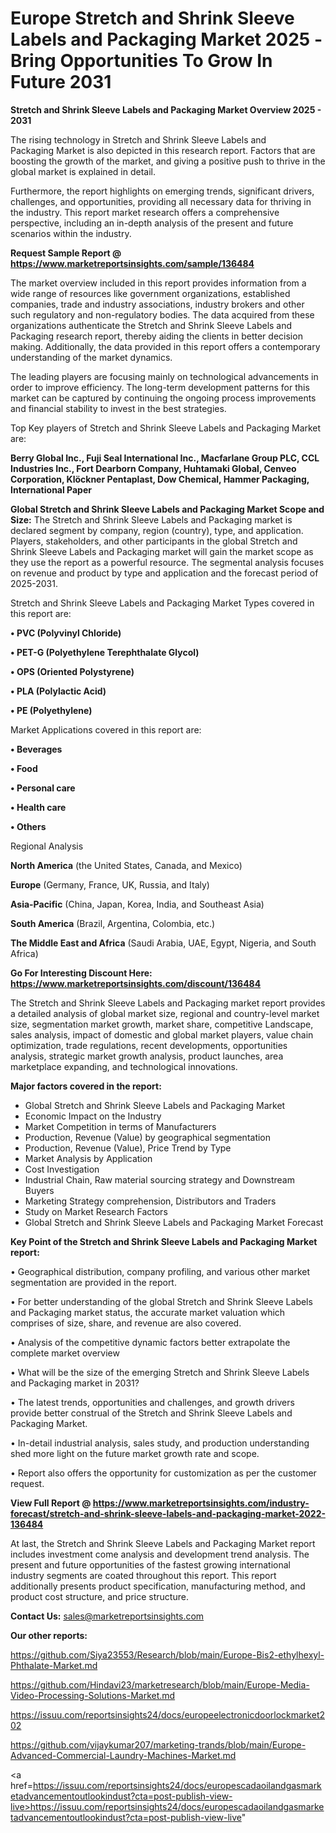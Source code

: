  # Europe Stretch and Shrink Sleeve Labels and Packaging Market 2025 -Bring Opportunities To Grow In Future 2031

<Strong> Stretch and Shrink Sleeve Labels and Packaging Market Overview 2025 - 2031</strong>

The rising technology in Stretch and Shrink Sleeve Labels and Packaging Market is also depicted in this research report. Factors that are boosting the growth of the market, and giving a positive push to thrive in the global market is explained in detail.

Furthermore, the report highlights on emerging trends, significant drivers, challenges, and opportunities, providing all necessary data for thriving in the industry. This report market research offers a comprehensive perspective, including an in-depth analysis of the present and future scenarios within the industry.

<strong>Request Sample Report @ <a href=https://www.marketreportsinsights.com/sample/136484>https://www.marketreportsinsights.com/sample/136484</a></strong>

The market overview included in this report provides information from a wide range of resources like government organizations, established companies, trade and industry associations, industry brokers and other such regulatory and non-regulatory bodies. The data acquired from these organizations authenticate the Stretch and Shrink Sleeve Labels and Packaging research report, thereby aiding the clients in better decision making. Additionally, the data provided in this report offers a contemporary understanding of the market dynamics.

The leading players are focusing mainly on technological advancements in order to improve efficiency. The long-term development patterns for this market can be captured by continuing the ongoing process improvements and financial stability to invest in the best strategies.

Top Key players of Stretch and Shrink Sleeve Labels and Packaging Market are:

<strong>Berry Global Inc., Fuji Seal International Inc., Macfarlane Group PLC, CCL Industries Inc., Fort Dearborn Company, Huhtamaki Global, Cenveo Corporation, Klöckner Pentaplast, Dow Chemical, Hammer Packaging, International Paper</strong>

<strong><b>Global Stretch and Shrink Sleeve Labels and Packaging Market Scope and Size:</b></strong>
The Stretch and Shrink Sleeve Labels and Packaging market is declared segment by company, region (country), type, and application. Players, stakeholders, and other participants in the global Stretch and Shrink Sleeve Labels and Packaging market will gain the market scope as they use the report as a powerful resource. The segmental analysis focuses on revenue and product by type and application and the forecast period of 2025-2031.

Stretch and Shrink Sleeve Labels and Packaging Market Types covered in this report are:

<strong>• PVC (Polyvinyl Chloride)

• PET-G (Polyethylene Terephthalate Glycol)

• OPS (Oriented Polystyrene)

• PLA (Polylactic Acid)

• PE (Polyethylene)</strong>

Market Applications covered in this report are:

<strong>• Beverages

• Food

• Personal care

• Health care

• Others</strong> 

Regional Analysis

<strong>North America</strong> (the United States, Canada, and Mexico)

<strong>Europe</strong> (Germany, France, UK, Russia, and Italy)

<strong>Asia-Pacific</strong> (China, Japan, Korea, India, and Southeast Asia)

<strong>South America</strong> (Brazil, Argentina, Colombia, etc.)

<strong>The Middle East and Africa</strong> (Saudi Arabia, UAE, Egypt, Nigeria, and South Africa)

<strong>Go For Interesting Discount Here: <a href=https://www.marketreportsinsights.com/discount/136484>https://www.marketreportsinsights.com/discount/136484</a></strong>

The Stretch and Shrink Sleeve Labels and Packaging market report provides a detailed analysis of global market size, regional and country-level market size, segmentation market growth, market share, competitive Landscape, sales analysis, impact of domestic and global market players, value chain optimization, trade regulations, recent developments, opportunities analysis, strategic market growth analysis, product launches, area marketplace expanding, and technological innovations.

<strong><b>Major factors covered in the report:</b></strong>
<ul>
  <li>Global Stretch and Shrink Sleeve Labels and Packaging Market </li>
  <li>Economic Impact on the Industry</li>
  <li>Market Competition in terms of Manufacturers</li>
  <li>Production, Revenue (Value) by geographical segmentation</li>
  <li>Production, Revenue (Value), Price Trend by Type</li>
  <li>Market Analysis by Application</li>
  <li>Cost Investigation</li>
  <li>Industrial Chain, Raw material sourcing strategy and Downstream Buyers</li>
  <li>Marketing Strategy comprehension, Distributors and Traders</li>
  <li>Study on Market Research Factors</li>
  <li>Global Stretch and Shrink Sleeve Labels and Packaging Market Forecast</li>
</ul>

<strong><b>Key Point of the Stretch and Shrink Sleeve Labels and Packaging Market report:</b></strong>

• Geographical distribution, company profiling, and various other market segmentation are provided in the report.

• For better understanding of the global Stretch and Shrink Sleeve Labels and Packaging market status, the accurate market valuation which comprises of size, share, and revenue are also covered.

• Analysis of the competitive dynamic factors better extrapolate the complete market overview

• What will be the size of the emerging Stretch and Shrink Sleeve Labels and Packaging market in 2031?

• The latest trends, opportunities and challenges, and growth drivers provide better construal of the Stretch and Shrink Sleeve Labels and Packaging Market.

• In-detail industrial analysis, sales study, and production understanding shed more light on the future market growth rate and scope.

• Report also offers the opportunity for customization as per the customer request.

<strong><b>View Full Report @ <a href=https://www.marketreportsinsights.com/industry-forecast/stretch-and-shrink-sleeve-labels-and-packaging-market-2022-136484>https://www.marketreportsinsights.com/industry-forecast/stretch-and-shrink-sleeve-labels-and-packaging-market-2022-136484</a></b></strong>


At last, the Stretch and Shrink Sleeve Labels and Packaging Market report includes investment come analysis and development trend analysis. The present and future opportunities of the fastest growing international industry segments are coated throughout this report. This report additionally presents product specification, manufacturing method, and product cost structure, and price structure.

<strong>Contact Us:</strong>
sales@marketreportsinsights.com

<strong>Our other reports:</strong>

<a href=https://github.com/Siya23553/Research/blob/main/Europe-Bis2-ethylhexyl-Phthalate-Market.md>https://github.com/Siya23553/Research/blob/main/Europe-Bis2-ethylhexyl-Phthalate-Market.md</a>

<a href=https://github.com/Hindavi23/marketresearch/blob/main/Europe-Media-Video-Processing-Solutions-Market.md>https://github.com/Hindavi23/marketresearch/blob/main/Europe-Media-Video-Processing-Solutions-Market.md</a>

<a href=https://issuu.com/reportsinsights24/docs/europeelectronicdoorlockmarket202>https://issuu.com/reportsinsights24/docs/europeelectronicdoorlockmarket202</a>

<a href=https://github.com/vijaykumar207/marketing-trands/blob/main/Europe-Advanced-Commercial-Laundry-Machines-Market.md>https://github.com/vijaykumar207/marketing-trands/blob/main/Europe-Advanced-Commercial-Laundry-Machines-Market.md</a>

<a href=https://issuu.com/reportsinsights24/docs/europescadaoilandgasmarketadvancementoutlookindust?cta=post-publish-view-live>https://issuu.com/reportsinsights24/docs/europescadaoilandgasmarketadvancementoutlookindust?cta=post-publish-view-live</a>"
